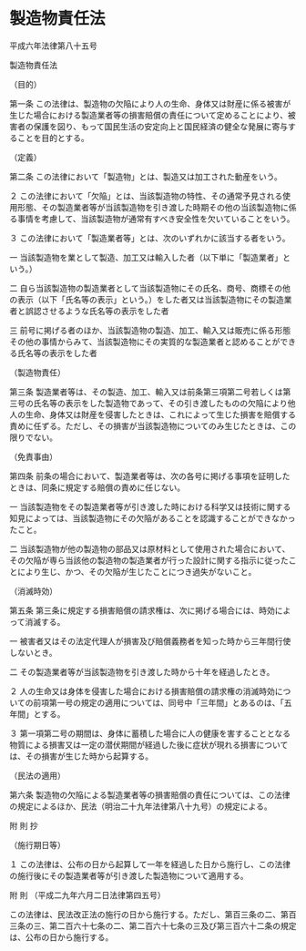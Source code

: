 # 製造物責任法

平成六年法律第八十五号

製造物責任法

（目的）

第一条 この法律は、製造物の欠陥により人の生命、身体又は財産に係る被害が生じた場合における製造業者等の損害賠償の責任について定めることにより、被害者の保護を図り、もって国民生活の安定向上と国民経済の健全な発展に寄与することを目的とする。

（定義）

第二条 この法律において「製造物」とは、製造又は加工された動産をいう。

２ この法律において「欠陥」とは、当該製造物の特性、その通常予見される使用形態、その製造業者等が当該製造物を引き渡した時期その他の当該製造物に係る事情を考慮して、当該製造物が通常有すべき安全性を欠いていることをいう。

３ この法律において「製造業者等」とは、次のいずれかに該当する者をいう。

一 当該製造物を業として製造、加工又は輸入した者（以下単に「製造業者」という。）

二 自ら当該製造物の製造業者として当該製造物にその氏名、商号、商標その他の表示（以下「氏名等の表示」という。）をした者又は当該製造物にその製造業者と誤認させるような氏名等の表示をした者

三 前号に掲げる者のほか、当該製造物の製造、加工、輸入又は販売に係る形態その他の事情からみて、当該製造物にその実質的な製造業者と認めることができる氏名等の表示をした者

（製造物責任）

第三条 製造業者等は、その製造、加工、輸入又は前条第三項第二号若しくは第三号の氏名等の表示をした製造物であって、その引き渡したものの欠陥により他人の生命、身体又は財産を侵害したときは、これによって生じた損害を賠償する責めに任ずる。ただし、その損害が当該製造物についてのみ生じたときは、この限りでない。

（免責事由）

第四条 前条の場合において、製造業者等は、次の各号に掲げる事項を証明したときは、同条に規定する賠償の責めに任じない。

一 当該製造物をその製造業者等が引き渡した時における科学又は技術に関する知見によっては、当該製造物にその欠陥があることを認識することができなかったこと。

二 当該製造物が他の製造物の部品又は原材料として使用された場合において、その欠陥が専ら当該他の製造物の製造業者が行った設計に関する指示に従ったことにより生じ、かつ、その欠陥が生じたことにつき過失がないこと。

（消滅時効）

第五条 第三条に規定する損害賠償の請求権は、次に掲げる場合には、時効によって消滅する。

一 被害者又はその法定代理人が損害及び賠償義務者を知った時から三年間行使しないとき。

二 その製造業者等が当該製造物を引き渡した時から十年を経過したとき。

２ 人の生命又は身体を侵害した場合における損害賠償の請求権の消滅時効についての前項第一号の規定の適用については、同号中「三年間」とあるのは、「五年間」とする。

３ 第一項第二号の期間は、身体に蓄積した場合に人の健康を害することとなる物質による損害又は一定の潜伏期間が経過した後に症状が現れる損害については、その損害が生じた時から起算する。

（民法の適用）

第六条 製造物の欠陥による製造業者等の損害賠償の責任については、この法律の規定によるほか、民法（明治二十九年法律第八十九号）の規定による。

附 則 抄

（施行期日等）

１ この法律は、公布の日から起算して一年を経過した日から施行し、この法律の施行後にその製造業者等が引き渡した製造物について適用する。

附 則 （平成二九年六月二日法律第四五号）

この法律は、民法改正法の施行の日から施行する。ただし、第百三条の二、第百三条の三、第二百六十七条の二、第二百六十七条の三及び第三百六十二条の規定は、公布の日から施行する。

